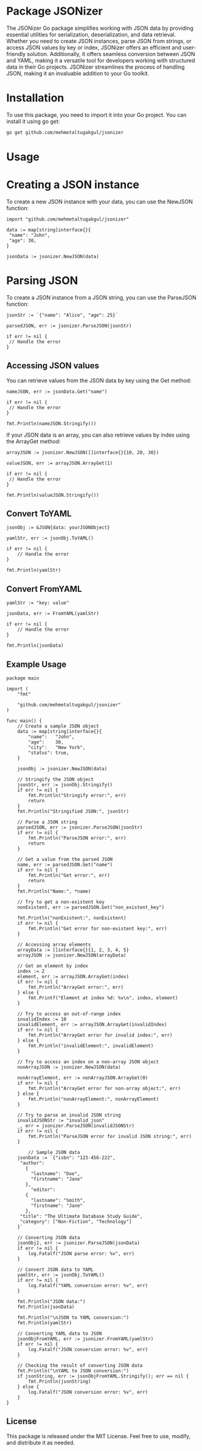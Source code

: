 ﻿# Package JSONizer
The JSONizer Go package simplifies working with JSON data by providing essential utilities for serialization, deserialization, and data retrieval. Whether you need to create JSON instances, parse JSON from strings, or access JSON values by key or index, JSONizer offers an efficient and user-friendly solution. Additionally, it offers seamless conversion between JSON and YAML, making it a versatile tool for developers working with structured data in their Go projects. JSONizer streamlines the process of handling JSON, making it an invaluable addition to your Go toolkit.

# Installation
To use this package, you need to import it into your Go project. You can install it using go get:

```bash
go get github.com/mehmetaltugakgul/jsonizer
```

# Usage
# Creating a JSON instance
To create a new JSON instance with your data, you can use the NewJSON function:

```
import "github.com/mehmetaltugakgul/jsonizer"

data := map[string]interface{}{
 "name": "John",
 "age": 30,
}

jsonData := jsonizer.NewJSON(data)

```
# Parsing JSON
To create a JSON instance from a JSON string, you can use the ParseJSON function:

```
jsonStr := `{"name": "Alice", "age": 25}`

parsedJSON, err := jsonizer.ParseJSON(jsonStr)

if err != nil {
 // Handle the error
}

```

## Accessing JSON values
You can retrieve values from the JSON data by key using the Get method:

```
nameJSON, err := jsonData.Get("name")

if err != nil {
 // Handle the error
}

fmt.Println(nameJSON.Stringify())
```

If your JSON data is an array, you can also retrieve values by index using the ArrayGet method:

```
arrayJSON := jsonizer.NewJSON([]interface{}{10, 20, 30})

valueJSON, err := arrayJSON.ArrayGet(1)

if err != nil {
 // Handle the error
}

fmt.Println(valueJSON.Stringify())
```


## Convert ToYAML

```
jsonObj := &JSON{data: yourJSONObject}

yamlStr, err := jsonObj.ToYAML()

if err != nil {
    // Handle the error
}

fmt.Println(yamlStr)
```
## Convert FromYAML

```
yamlStr := "key: value"

jsonData, err := FromYAML(yamlStr)

if err != nil {
    // Handle the error
}

fmt.Println(jsonData)
```

## Example Usage

```
package main

import (
	"fmt"

	"github.com/mehmetaltugakgul/jsonizer"
)

func main() {
	// Create a sample JSON object
	data := map[string]interface{}{
		"name":   "John",
		"age":    30,
		"city":   "New York",
		"status": true,
	}

	jsonObj := jsonizer.NewJSON(data)

	// Stringify the JSON object
	jsonStr, err := jsonObj.Stringify()
	if err != nil {
		fmt.Println("Stringify error:", err)
		return
	}
	fmt.Println("Stringified JSON:", jsonStr)

	// Parse a JSON string
	parsedJSON, err := jsonizer.ParseJSON(jsonStr)
	if err != nil {
		fmt.Println("ParseJSON error:", err)
		return
	}

	// Get a value from the parsed JSON
	name, err := parsedJSON.Get("name")
	if err != nil {
		fmt.Println("Get error:", err)
		return
	}
	fmt.Println("Name:", *name)

	// Try to get a non-existent key
	nonExistent, err := parsedJSON.Get("non_existent_key")

	fmt.Println("nonExistent:", nonExistent)
	if err != nil {
		fmt.Println("Get error for non-existent key:", err)
	}

	// Accessing array elements
	arrayData := []interface{}{1, 2, 3, 4, 5}
	arrayJSON := jsonizer.NewJSON(arrayData)

	// Get an element by index
	index := 2
	element, err := arrayJSON.ArrayGet(index)
	if err != nil {
		fmt.Println("ArrayGet error:", err)
	} else {
		fmt.Printf("Element at index %d: %v\n", index, element)
	}

	// Try to access an out-of-range index
	invalidIndex := 10
	invalidElement, err := arrayJSON.ArrayGet(invalidIndex)
	if err != nil {
		fmt.Println("ArrayGet error for invalid index:", err)
	} else {
		fmt.Println("invalidElement:", invalidElement)
	}

	// Try to access an index on a non-array JSON object
	nonArrayJSON := jsonizer.NewJSON(data)

	nonArrayElement, err := nonArrayJSON.ArrayGet(0)
	if err != nil {
		fmt.Println("ArrayGet error for non-array object:", err)
	} else {
		fmt.Println("nonArrayElement:", nonArrayElement)
	}

	// Try to parse an invalid JSON string
	invalidJSONStr := "invalid_json"
	_, err = jsonizer.ParseJSON(invalidJSONStr)
	if err != nil {
		fmt.Println("ParseJSON error for invalid JSON string:", err)
	}
	
		// Sample JSON data
	jsonData := `{"isbn": "123-456-222",  
	 "author": 
	   {
		 "lastname": "Doe",
		 "firstname": "Jane"
	   },
         "editor": 
	   {
		 "lastname": "Smith",
		 "firstname": "Jane"
	   },
	 "title": "The Ultimate Database Study Guide",  
	 "category": ["Non-Fiction", "Technology"]
	}`

	// Converting JSON data
	jsonObj2, err := jsonizer.ParseJSON(jsonData)
	if err != nil {
		log.Fatalf("JSON parse error: %v", err)
	}

	// Convert JSON data to YAML
	yamlStr, err := jsonObj.ToYAML()
	if err != nil {
		log.Fatalf("YAML conversion error: %v", err)
	}

	fmt.Println("JSON data:")
	fmt.Println(jsonData)

	fmt.Println("\nJSON to YAML conversion:")
	fmt.Println(yamlStr)

	// Converting YAML data to JSON
	jsonObjFromYAML, err := jsonizer.FromYAML(yamlStr)
	if err != nil {
		log.Fatalf("JSON conversion error: %v", err)
	}

	// Checking the result of converting JSON data
	fmt.Println("\nYAML to JSON conversion:")
	if jsonString, err := jsonObjFromYAML.Stringify(); err == nil {
		fmt.Println(jsonString)
	} else {
		log.Fatalf("JSON conversion error: %v", err)
	}
}

```

## License

This package is released under the MIT License. Feel free to use, modify, and distribute it as needed.
